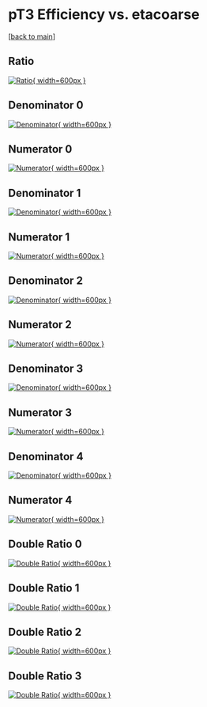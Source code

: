 # pT3 Efficiency vs. etacoarse

[[back to main](./)]



## Ratio

[![Ratio](../mtv/var/pT3_vtr_11_0_eff_etacoarse.png){ width=600px }](../mtv/var/pT3_vtr_11_0_eff_etacoarse.pdf)

## Denominator 0

[![Denominator](../mtv/den/pT3_vtr_11_0_eff_etacoarse_den0.png){ width=600px }](../mtv/den/pT3_vtr_11_0_eff_etacoarse_den0.pdf)

## Numerator 0

[![Numerator](../mtv/num/pT3_vtr_11_0_eff_etacoarse_num0.png){ width=600px }](../mtv/num/pT3_vtr_11_0_eff_etacoarse_num0.pdf)

## Denominator 1

[![Denominator](../mtv/den/pT3_vtr_11_0_eff_etacoarse_den1.png){ width=600px }](../mtv/den/pT3_vtr_11_0_eff_etacoarse_den1.pdf)

## Numerator 1

[![Numerator](../mtv/num/pT3_vtr_11_0_eff_etacoarse_num1.png){ width=600px }](../mtv/num/pT3_vtr_11_0_eff_etacoarse_num1.pdf)

## Denominator 2

[![Denominator](../mtv/den/pT3_vtr_11_0_eff_etacoarse_den2.png){ width=600px }](../mtv/den/pT3_vtr_11_0_eff_etacoarse_den2.pdf)

## Numerator 2

[![Numerator](../mtv/num/pT3_vtr_11_0_eff_etacoarse_num2.png){ width=600px }](../mtv/num/pT3_vtr_11_0_eff_etacoarse_num2.pdf)

## Denominator 3

[![Denominator](../mtv/den/pT3_vtr_11_0_eff_etacoarse_den3.png){ width=600px }](../mtv/den/pT3_vtr_11_0_eff_etacoarse_den3.pdf)

## Numerator 3

[![Numerator](../mtv/num/pT3_vtr_11_0_eff_etacoarse_num3.png){ width=600px }](../mtv/num/pT3_vtr_11_0_eff_etacoarse_num3.pdf)

## Denominator 4

[![Denominator](../mtv/den/pT3_vtr_11_0_eff_etacoarse_den4.png){ width=600px }](../mtv/den/pT3_vtr_11_0_eff_etacoarse_den4.pdf)

## Numerator 4

[![Numerator](../mtv/num/pT3_vtr_11_0_eff_etacoarse_num4.png){ width=600px }](../mtv/num/pT3_vtr_11_0_eff_etacoarse_num4.pdf)

## Double Ratio 0

[![Double Ratio](../mtv/ratio/pT3_vtr_11_0_eff_etacoarse_ratio0.png){ width=600px }](../mtv/ratio/pT3_vtr_11_0_eff_etacoarse_ratio0.pdf)

## Double Ratio 1

[![Double Ratio](../mtv/ratio/pT3_vtr_11_0_eff_etacoarse_ratio1.png){ width=600px }](../mtv/ratio/pT3_vtr_11_0_eff_etacoarse_ratio1.pdf)

## Double Ratio 2

[![Double Ratio](../mtv/ratio/pT3_vtr_11_0_eff_etacoarse_ratio2.png){ width=600px }](../mtv/ratio/pT3_vtr_11_0_eff_etacoarse_ratio2.pdf)

## Double Ratio 3

[![Double Ratio](../mtv/ratio/pT3_vtr_11_0_eff_etacoarse_ratio3.png){ width=600px }](../mtv/ratio/pT3_vtr_11_0_eff_etacoarse_ratio3.pdf)

